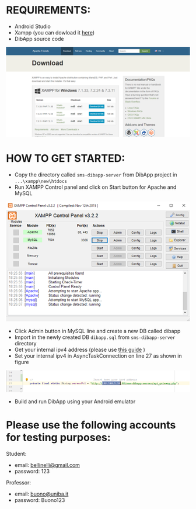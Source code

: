 # REQUIREMENTS:

- Android Studio
- Xampp (you can dowload it [here](https://www.apachefriends.org/it/download.html))
- DibApp source code



![](misc/xampp_download.png)

# HOW TO GET STARTED:

- Copy the directory called `sms-dibapp-server` from DibApp project in `...\xampp\new\htdocs`
- Run XAMPP Control panel and click on Start button for Apache and MySQL

![](misc/xampp_control_panel.png)

- Click Admin button in MySQL line and create a new DB called dibapp
- Import in the newly created DB `dibapp.sql` from  `sms-dibapp-server` directory
- Get your internal ipv4 address (please use [this guide](https://lifehacker.com/how-to-find-your-local-and-external-ip-address-5833108) )
- Set your internal ipv4 in AsyncTaskConnection on line 27 as shown in figure

![](misc/ip_address.png)

- Build and run DibApp using your Android emulator

# Please use the following accounts for testing purposes:

Student:

- email: bellinelli@gmail.com
- password: 123

Professor:

- email: buono@uniba.it
- password: Buono123
